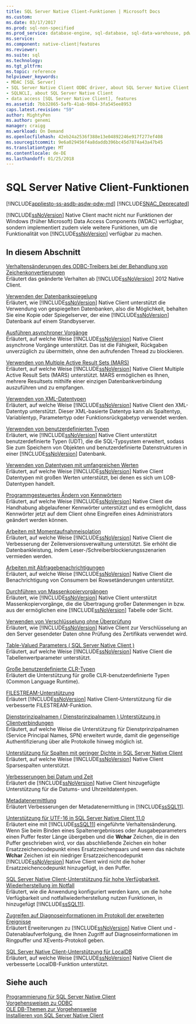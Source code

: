 ```yaml
---
title: SQL Server Native Client-Funktionen | Microsoft Docs
ms.custom: 
ms.date: 03/17/2017
ms.prod: sql-non-specified
ms.prod_service: database-engine, sql-database, sql-data-warehouse, pdw
ms.service: 
ms.component: native-client|features
ms.reviewer: 
ms.suite: sql
ms.technology: 
ms.tgt_pltfrm: 
ms.topic: reference
helpviewer_keywords:
- MDAC [SQL Server]
- SQL Server Native Client ODBC driver, about SQL Server Native Client ODBC driver
- SQLNCLI, about SQL Server Native Client
- data access [SQL Server Native Client], features
ms.assetid: 7bb32865-5afb-41ab-98b4-3fa545ee8953
caps.latest.revision: "59"
author: MightyPen
ms.author: genemi
manager: craigg
ms.workload: On Demand
ms.openlocfilehash: 42eb24a2536f388e13e04892246e917f277ef408
ms.sourcegitcommit: 9e6a029456f4a8daddb396bc45d7874a43a47b45
ms.translationtype: MT
ms.contentlocale: de-DE
ms.lasthandoff: 01/25/2018
---
```

# <a name="sql-server-native-client-features"></a>SQL Server Native Client-Funktionen
[!INCLUDE[appliesto-ss-asdb-asdw-pdw-md](../../../includes/appliesto-ss-asdb-asdw-pdw-md.md)]
[!INCLUDE[SNAC_Deprecated](../../../includes/snac-deprecated.md)]

  [!INCLUDE[ssNoVersion](../../../includes/ssnoversion-md.md)] Native Client macht nicht nur Funktionen der Windows (früher Microsoft) Data Access Components (WDAC) verfügbar, sondern implementiert zudem viele weitere Funktionen, um die Funktionalität von [!INCLUDE[ssNoVersion](../../../includes/ssnoversion-md.md)] verfügbar zu machen.  
  
## <a name="in-this-section"></a>In diesem Abschnitt  
 [Verhaltensänderungen des ODBC-Treibers bei der Behandlung von Zeichenkonvertierungen](../../../relational-databases/native-client/features/odbc-driver-behavior-change-when-handling-character-conversions.md)  
 Erläutert das geänderte Verhalten ab [!INCLUDE[ssNoVersion](../../../includes/ssnoversion-md.md)] 2012 Native Client.  
  
 [Verwenden der Datenbankspiegelung](../../../relational-databases/native-client/features/using-database-mirroring.md)  
 Erläutert, wie [!INCLUDE[ssNoVersion](../../../includes/ssnoversion-md.md)] Native Client unterstützt die Verwendung von gespiegelten Datenbanken, also die Möglichkeit, behalten Sie eine Kopie oder Spiegelserver, der eine [!INCLUDE[ssNoVersion](../../../includes/ssnoversion-md.md)] Datenbank auf einem Standbyserver.  
  
 [Ausführen asynchroner Vorgänge](../../../relational-databases/native-client/features/performing-asynchronous-operations.md)  
 Erläutert, auf welche Weise [!INCLUDE[ssNoVersion](../../../includes/ssnoversion-md.md)] Native Client asynchrone Vorgänge unterstützt. Das ist die Fähigkeit, Rückgaben unverzüglich zu übermitteln, ohne den aufrufenden Thread zu blockieren.  
  
 [Verwenden von Multiple Active Result Sets &#40;MARS&#41;](../../../relational-databases/native-client/features/using-multiple-active-result-sets-mars.md)  
 Erläutert, auf welche Weise [!INCLUDE[ssNoVersion](../../../includes/ssnoversion-md.md)] Native Client Multiple Active Result Sets (MARS) unterstützt. MARS ermöglichen es Ihnen, mehrere Resultsets mithilfe einer einzigen Datenbankverbindung auszuführen und zu empfangen.  
  
 [Verwenden von XML-Datentypen](../../../relational-databases/native-client/features/using-xml-data-types.md)  
 Erläutert, auf welche Weise [!INCLUDE[ssNoVersion](../../../includes/ssnoversion-md.md)] Native Client den XML-Datentyp unterstützt. Dieser XML-basierte Datentyp kann als Spaltentyp, Variablentyp, Parametertyp oder Funktionsrückgabetyp verwendet werden.  
  
 [Verwenden von benutzerdefinierten Typen](../../../relational-databases/native-client/features/using-user-defined-types.md)  
 Erläutert, wie [!INCLUDE[ssNoVersion](../../../includes/ssnoversion-md.md)] Native Client unterstützt benutzerdefinierte Typen (UDT), die die SQL-Typsystem erweitert, sodass Sie zum Speichern von Objekten und benutzerdefinierte Datenstrukturen in einer [!INCLUDE[ssNoVersion](../../../includes/ssnoversion-md.md)] Datenbank.  
  
 [Verwenden von Datentypen mit umfangreichen Werten](../../../relational-databases/native-client/features/using-large-value-types.md)  
 Erläutert, auf welche Weise [!INCLUDE[ssNoVersion](../../../includes/ssnoversion-md.md)] Native Client Datentypen mit großen Werten unterstützt, bei denen es sich um LOB-Datentypen handelt.  
  
 [Programmgesteuertes Ändern von Kennwörtern](../../../relational-databases/native-client/features/changing-passwords-programmatically.md)  
 Erläutert, auf welche Weise [!INCLUDE[ssNoVersion](../../../includes/ssnoversion-md.md)] Native Client die Handhabung abgelaufener Kennwörter unterstützt und es ermöglicht, dass Kennwörter jetzt auf dem Client ohne Eingreifen eines Administrators geändert werden können.  
  
 [Arbeiten mit Momentaufnahmeisolation](../../../relational-databases/native-client/features/working-with-snapshot-isolation.md)  
 Erläutert, auf welche Weise [!INCLUDE[ssNoVersion](../../../includes/ssnoversion-md.md)] Native Client die Verbesserung der Zeilenversionsverwaltung unterstützt. Sie erhöht die Datenbankleistung, indem Leser-/Schreiberblockierungsszenarien vermieden werden.  
  
 [Arbeiten mit Abfragebenachrichtigungen](../../../relational-databases/native-client/features/working-with-query-notifications.md)  
 Erläutert, auf welche Weise [!INCLUDE[ssNoVersion](../../../includes/ssnoversion-md.md)] Native Client die Benachrichtigung von Consumern bei Rowsetänderungen unterstützt.  
  
 [Durchführen von Massenkopiervorgängen](../../../relational-databases/native-client/features/performing-bulk-copy-operations.md)  
 Erläutert, wie [!INCLUDE[ssNoVersion](../../../includes/ssnoversion-md.md)] Native Client unterstützt Massenkopiervorgänge, die die Übertragung großer Datenmengen in bzw. aus der ermöglichen eine [!INCLUDE[ssNoVersion](../../../includes/ssnoversion-md.md)] Tabelle oder Sicht.  
  
 [Verwenden von Verschlüsselung ohne Überprüfung](../../../relational-databases/native-client/features/using-encryption-without-validation.md)  
 Erläutert, wie [!INCLUDE[ssNoVersion](../../../includes/ssnoversion-md.md)] Native Client zur Verschlüsselung an den Server gesendeter Daten ohne Prüfung des Zertifikats verwendet wird.  
  
 [Table-Valued Parameters &#40; SQL Server Native Client &#41;](../../../relational-databases/native-client/features/table-valued-parameters-sql-server-native-client.md)  
 Erläutert, auf welche Weise [!INCLUDE[ssNoVersion](../../../includes/ssnoversion-md.md)] Native Client die Tabellenwertparameter unterstützt.  
  
 [Große benutzerdefinierte CLR-Typen](../../../relational-databases/native-client/features/large-clr-user-defined-types.md)  
 Erläutert die Unterstützung für große CLR-benutzerdefinierte Typen (Common Language Runtime).  
  
 [FILESTREAM-Unterstützung](../../../relational-databases/native-client/features/filestream-support.md)  
 Erläutert [!INCLUDE[ssNoVersion](../../../includes/ssnoversion-md.md)] Native Client-Unterstützung für die verbesserte FILESTREAM-Funktion.  
  
 [Dienstprinzipalnamen &#40; Dienstprinzipalnamen &#41; Unterstützung in Clientverbindungen](../../../relational-databases/native-client/features/service-principal-name-spn-support-in-client-connections.md)  
 Erläutert, auf welche Weise die Unterstützung für Dienstprinzipalnamen (Service Principal Names, SPN) erweitert wurde, damit die gegenseitige Authentifizierung über alle Protokolle hinweg möglich ist.  
  
 [Unterstützung für Spalten mit geringer Dichte in SQL Server Native Client](../../../relational-databases/native-client/features/sparse-columns-support-in-sql-server-native-client.md)  
 Erläutert, auf welche Weise [!INCLUDE[ssNoVersion](../../../includes/ssnoversion-md.md)] Native Client Sparsespalten unterstützt.  
  
 [Verbesserungen bei Datum und Zeit](../../../relational-databases/native-client/features/date-and-time-improvements.md)  
 Erläutert die [!INCLUDE[ssNoVersion](../../../includes/ssnoversion-md.md)] Native Client hinzugefügte Unterstützung für die Datums- und Uhrzeitdatentypen.  
  
 [Metadatenermittlung](../../../relational-databases/native-client/features/metadata-discovery.md)  
 Erläutert Verbesserungen der Metadatenermittlung in [!INCLUDE[ssSQL11](../../../includes/sssql11-md.md)].  
  
 [Unterstützung für UTF-16 in SQL Server Native Client 11.0](../../../relational-databases/native-client/features/utf-16-support-in-sql-server-native-client-11-0.md)  
 Erläutert eine mit [!INCLUDE[ssSQL11](../../../includes/sssql11-md.md)] eingeführte Verhaltensänderung. Wenn Sie beim Binden eines Spaltenergebnisses oder Ausgabeparameters einen Puffer fester Länge übergeben und die **Wchar** Zeichen, die in den Puffer geschrieben wird, vor das abschließende Zeichen ein hoher Ersatzzeichencodepunkt eines Ersatzzeichenpaars und wenn das nächste **Wchar** Zeichen ist ein niedriger Ersatzzeichencodepunkt [!INCLUDE[ssNoVersion](../../../includes/ssnoversion-md.md)] Native Client wird nicht die hoher Ersatzzeichencodepunkt hinzugefügt, in den Puffer.  
  
 [SQL Server Native Client-Unterstützung für hohe Verfügbarkeit, Wiederherstellung im Notfall](../../../relational-databases/native-client/features/sql-server-native-client-support-for-high-availability-disaster-recovery.md)  
 Erläutert, wie die Anwendung konfiguriert werden kann, um die hohe Verfügbarkeit und notfallwiederherstellung nutzen Funktionen, in hinzugefügt [!INCLUDE[ssSQL11](../../../includes/sssql11-md.md)].  
  
 [Zugreifen auf Diagnoseinformationen im Protokoll der erweiterten Ereignisse](../../../relational-databases/native-client/features/accessing-diagnostic-information-in-the-extended-events-log.md)  
 Erläutert Erweiterungen zu [!INCLUDE[ssNoVersion](../../../includes/ssnoversion-md.md)] Native Client und -Datenablaufverfolgung, die Ihnen Zugriff auf Diagnoseinformationen im Ringpuffer und XEvents-Protokoll geben.  
  
 [SQL Server Native Client-Unterstützung für LocalDB](../../../relational-databases/native-client/features/sql-server-native-client-support-for-localdb.md)  
 Erläutert, auf welche Weise [!INCLUDE[ssNoVersion](../../../includes/ssnoversion-md.md)] Native Client die verbesserte LocalDB-Funktion unterstützt.  
  
## <a name="see-also"></a>Siehe auch  
 [Programmierung für SQL Server Native Client](../../../relational-databases/native-client/sql-server-native-client-programming.md)   
 [Vorgehensweisen zu ODBC](../../../relational-databases/native-client-odbc-how-to/odbc-how-to-topics.md)   
 [OLE DB-Themen zur Vorgehensweise](../../../relational-databases/native-client-ole-db-how-to/ole-db-how-to-topics.md)   
 [Installieren von SQL Server Native Client](../../../relational-databases/native-client/applications/installing-sql-server-native-client.md)  
  
  
